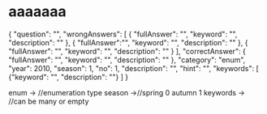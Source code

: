# aaaaaaa
{
	"question": "",
	"wrongAnswers": [
		{
			"fullAnswer": "",
			"keyword": "",
			"description": ""
		},
		{
			"fullAnswer":"",
			"keyword": "",
			"description": ""
		},
		{
			"fullAnswer": "",
			"keyword": "",
			"description": ""
		}
	],
	"correctAnswer": {
		"fullAnswer": "",
		"keyword": "",
		"description": ""
	}, 
	"category": "enum", 
	"year": 2010,
	"season": 1, 
	"no": 1,
	"description": "",
	"hint": "",
	"keywords": [ 
		{"keyword": "", "description": ""}
	]
}

enum -> //enumeration type
season ->//spring 0 autumn 1
keywords -> //can be many or empty